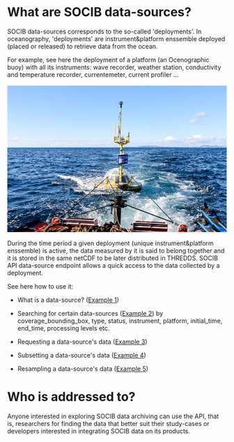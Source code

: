# What are SOCIB data-sources?

SOCIB data-sources corresponds to the so-called 'deployments'. In oceanography, 'deployments' are instrument&platform enssemble deployed (placed or released) to retrieve data from the ocean. 

For example, see here the deployment of a platform (an Ocenographic buoy) with all its instruments: wave recorder, weather station, conductivity and temperature recorder, currentemeter, current profiler ...
<br><br>
<img src="../images/deployment_ocenographic_buoy.jpg">

During the time period a given deployment (unique instrument&platform enssemble) is active, the data measured by it is said to belong together and it is stored in the same netCDF to be later distributed in THREDDS. SOCIB API data-source endpoint allows a quick access to the data collected by a deployment.

See here how to use it:

- What is a data-source? ([Example 1](what_is_a_data_source.ipynb))

- Searching for certain data-sources ([Example 2](searching_for_certain_data_sources.ipynb)) by coverage_bounding_box, type, status, instrument, platform, initial_time, end_time, processing levels etc.

- Requesting a data-source's data ([Example 3](requesting_a_data_sources_data.ipynb))

- Subsetting a data-source's data ([Example 4](subsetting_a_data_sources_data.ipynb))

- Resampling a data-source's data ([Example 5](resampling_a_data_sources_data.ipynb))

# Who is addressed to?

Anyone interested in exploring SOCIB data archiving can use the API, that is, researchers for finding the data that better suit their study-cases or developers interested in integrating SOCIB data on its products.  